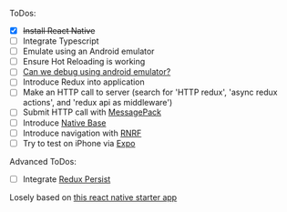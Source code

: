 ToDos:

- [x] ~~Install React Native~~
- [ ] Integrate Typescript
- [ ] Emulate using an Android emulator
- [ ] Ensure Hot Reloading is working
- [ ] [Can we debug using android emulator?](https://github.com/Microsoft/vscode-react-native)
- [ ] Introduce Redux into application
- [ ] Make an HTTP call to server (search for 'HTTP redux', 'async redux actions', and 'redux api as middleware')
- [ ] Submit HTTP call with [MessagePack](https://msgpack.org/index.html)
- [ ] Introduce [Native Base](https://nativebase.io/)
- [ ] Introduce navigation with [RNRF](http://docs.nativebase.io/docs/examples/navigation/RNRFBasicExample.html)
- [ ] Try to test on iPhone via [Expo](expo.io)

Advanced ToDos:
- [ ] Integrate [Redux Persist](https://github.com/rt2zz/redux-persist)

Losely based on [this react native starter app](https://github.com/mcnamee/react-native-starter-kit)
